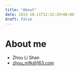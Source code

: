 ```yaml
---
title: "About"
date: 2019-10-11T12:32:29+08:00
draft: false
---
```


# About me

- Zhou Li Shan
- zhou_mfk@163.com


